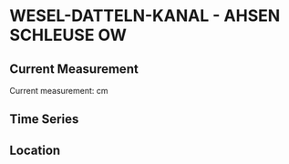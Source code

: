 # WESEL-DATTELN-KANAL - AHSEN SCHLEUSE OW

## Current Measurement

Current measurement: <Value topic="rivers/pegel-online/WDK/AHSEN SCHLEUSE OW/measurementValue"/> cm

## Time Series

<TimeSeries topic="rivers/pegel-online/WDK/AHSEN SCHLEUSE OW/measurementValue" period="week" />

## Location

<WorldMap>
  <Marker lat="51.68697876100928" lon="7.325448955559613" labelTopic="rivers/pegel-online/WDK/AHSEN SCHLEUSE OW" />
</WorldMap>
